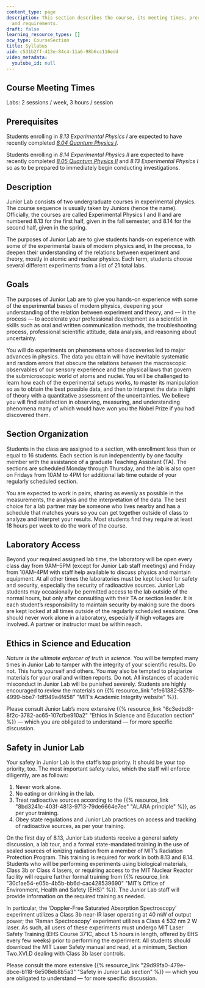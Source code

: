 ```yaml
---
content_type: page
description: This section describes the course, its meeting times, prerequisites,
  and requirements.
draft: false
learning_resource_types: []
ocw_type: CourseSection
title: Syllabus
uid: c531b2ff-413e-84c4-11a6-98b6cc116edd
video_metadata:
  youtube_id: null
---
```

## Course Meeting Times

Labs: 2 sessions / week, 3 hours / session

## Prerequisites

Students enrolling in *8.13 Experimental Physics I* are expected to have recently completed [*8.04* *Quantum Physics I*](/courses/8-04-quantum-physics-i-spring-2016).

Students enrolling in *8.14 Experimental Physics II* are expected to have recently completed [*8.05* *Quantum Physics II*](/courses/8-05-quantum-physics-ii-fall-2013) and *8.13 Experimental Physics I* so as to be prepared to immediately begin conducting investigations. 

## Description

Junior Lab consists of two undergraduate courses in experimental physics. The course sequence is usually taken by Juniors (hence the name). Officially, the courses are called Experimental Physics I and II and are numbered 8.13 for the first half, given in the fall semester, and 8.14 for the second half, given in the spring.

The purposes of Junior Lab are to give students hands-on experience with some of the experimental basis of modern physics and, in the process, to deepen their understanding of the relations between experiment and theory, mostly in atomic and nuclear physics. Each term, students choose several different experiments from a list of 21 total labs.

## Goals

The purposes of Junior Lab are to give you hands-on experience with some of the experimental bases of modern physics, deepening your understanding of the relation between experiment and theory, and — in the process — to accelerate your professional development as a scientist in skills such as oral and written communication methods, the troubleshooting process, professional scientific attitude, data analysis, and reasoning about uncertainty.

You will do experiments on phenomena whose discoveries led to major advances in physics. The data you obtain will have inevitable systematic and random errors that obscure the relations between the macroscopic observables of our sensory experience and the physical laws that govern the submicroscopic world of atoms and nuclei. You will be challenged to learn how each of the experimental setups works, to master its manipulation so as to obtain the best possible data, and then to interpret the data in light of theory with a quantitative assessment of the uncertainties. We believe you will find satisfaction in observing, measuring, and understanding phenomena many of which would have won you the Nobel Prize if you had discovered them.

## Section Organization

Students in the class are assigned to a section, with enrollment less than or equal to 16 students. Each section is run independently by one faculty member with the assistance of a graduate Teaching Assistant (TA). The sections are scheduled Monday through Thursday, and the lab is also open on Fridays from 10AM to 4PM for additional lab time outside of your regularly scheduled section.

You are expected to work in pairs, sharing as evenly as possible in the measurements, the analysis and the interpretation of the data. The best choice for a lab partner may be someone who lives nearby and has a schedule that matches yours so you can get together outside of class to analyze and interpret your results. Most students find they require at least 18 hours per week to do the work of the course.

## Laboratory Access

Beyond your required assigned lab time, the laboratory will be open every class day from 9AM–5PM (except for Junior Lab staff meetings) and Friday from 10AM–4PM with staff help available to discuss physics and maintain equipment. At all other times the laboratories must be kept locked for safety and security, especially the security of radioactive sources. Junior Lab students may occasionally be permitted access to the lab outside of the normal hours, but only after consulting with their TA or section leader. It is each student’s responsibility to maintain security by making sure the doors are kept locked at all times outside of the regularly scheduled sessions. One should never work alone in a laboratory, especially if high voltages are involved. A partner or instructor must be within reach.

## Ethics in Science and Education

*Nature is the ultimate enforcer of truth in science.* You will be tempted many times in Junior Lab to tamper with the integrity of your scientific results. Do not. This hurts yourself and others. You may also be tempted to plagiarize materials for your oral and written reports. Do not. All instances of academic misconduct in Junior Lab will be punished severely. Students are highly encouraged to review the materials on {{% resource_link "efe61382-5378-4999-bbe7-1df949a4f458" "MIT’s Academic Integrity website" %}}.

Please consult Junior Lab’s more extensive {{% resource_link "6c3edbd8-8f2c-3782-ac65-107cfbe910a2" "Ethics in Science and Education section" %}} — which you are obligated to understand — for more specific discussion.

## Safety in Junior Lab

Your safety in Junior Lab is the staff’s top priority. It should be your top priority, too. The most important safety rules, which the staff will enforce diligently, are as follows:

1. Never work alone.
2. No eating or drinking in the lab.
3. Treat radioactive sources according to the {{% resource_link "8bd3241c-403f-4813-9713-79de6664e7ee" "ALARA principle" %}}, as per your training.
4. Obey state regulations and Junior Lab practices on access and tracking of radioactive sources, as per your training.

On the first day of 8.13, Junior Lab students receive a general safety discussion, a lab tour, and a formal state-mandated training in the use of sealed sources of ionizing radiation from a member of MIT’s Radiation Protection Program. This training is required for work in both 8.13 and 8.14. Students who will be performing experiments using biological materials, Class 3b or Class 4 lasers, or requiring access to the MIT Nuclear Reactor facility will require further formal training from {{% resource_link "30c1ae54-e05b-4b5b-bb6d-cac428539690" "MIT’s Office of Environment, Health and Safety (EHS)" %}}. The Junior Lab staff will provide information on the required training as needed.

In particular, the ‘Doppler-Free Saturated Absorption Spectroscopy’ experiment utilizes a Class 3b near-IR laser operating at 40 mW of output power; the ‘Raman Spectroscopy’ experiment utilizes a Class 4 532 nm 2 W laser. As such, all users of these experiments must undergo MIT Laser Safety Training (EHS Course 371C, about 1.5 hours in length, offered by EHS every few weeks) prior to performing the experiment. All students should download the MIT Laser Safety manual and read, at a minimum, Section Two.XVI.D dealing with Class 3b laser controls.

Please consult the more extensive {{% resource_link "29d99fa0-479e-dbce-b118-6e508eb8b5a3" "Safety in Junior Lab section" %}} — which you are obligated to understand — for more specific discussion.